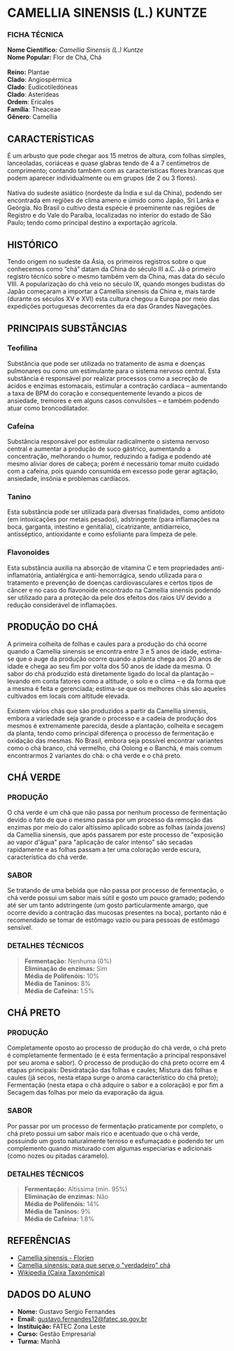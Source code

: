 # CAMELLIA SINENSIS (L.) KUNTZE
### FICHA TÉCNICA
**Nome Científico:** *Camellia Sinensis (L.) Kuntze*
<br>
**Nome Popular:** Flor de Chá, Chá
<br>
<br>
**Reino:** Plantae
<br>
**Clado**: Angiospérmica
<br>
**Clado**: Eudicotiledóneas
<br>
**Clado**: Asterídeas
<br>
**Ordem**: Ericales
<br>
**Família**: Theaceae
<br>
**Gênero**: Camellia

## CARACTERÍSTICAS
É um arbusto que pode chegar aos 15 metros de altura, com folhas simples, lanceoladas, coriáceas e quase glabras tendo de 4 a 7 centímetros de comprimento; contando também com as características flores brancas que podem aparecer individualmente ou em grupos (de 2 ou 3 flores).
<br>
<br>
Nativa do sudeste asiático (nordeste da Índia e sul da China), podendo ser encontrada em regiões de clima ameno e úmido como Japão, Sri Lanka e Geórgia. No Brasil o cultivo desta espécie é proeminente nas regiões de Registro e do Vale do Paraíba, localizadas no interior do estado de São Paulo; tendo como principal destino a exportação agrícola.

## HISTÓRICO
Tendo origem no sudeste da Ásia, os primeiros registros sobre o que conhecemos como “chá” datam da China do século III a.C. Já o primeiro registro técnico sobre o mesmo também vem da China, mas data do século VIII. A popularização do chá veio no século IX, quando monges budistas do Japão começaram a importar a Camellia sinensis da China e, mais tarde (durante os séculos XV e XVI) esta cultura chegou a Europa por meio das expedições portuguesas decorrentes da era das Grandes Navegações.

## PRINCIPAIS SUBSTÂNCIAS
### Teofilina
Substância que pode ser utilizada no tratamento de asma e doenças pulmonares ou como um estimulante para o sistema nervoso central. Esta substância é responsável por realizar processos como a secreção de ácidos e enzimas estomacais, estimular a contração cardíaca – aumentando a taxa de BPM do coração e consequentemente levando a picos de ansiedade, tremores e em alguns casos convulsões – e também podendo atuar como broncodilatador.

### Cafeína
Substância responsável por estimular radicalmente o sistema nervoso central e aumentar a produção de suco gástrico, aumentando a concentração, melhorando o humor, reduzindo a fadiga e podendo até mesmo aliviar dores de cabeça; porém é necessário tomar muito cuidado com a cafeína, pois quando consumida em excesso pode gerar agitação, ansiedade, insônia e problemas cardíacos.

### Tanino
Esta substância pode ser utilizada para diversas finalidades, como antídoto (em intoxicações por metais pesados), adstringente (para inflamações na boca, garganta, intestino e genitália), cicatrizante, antidiarreico, antisséptico, antioxidante e como esfoliante para limpeza de pele.

### Flavonoides
Esta substância auxilia na absorção de vitamina C e tem propriedades anti-inflamatória, antialérgica e anti-hemorrágica, sendo utilizada para o tratamento e prevenção de doenças cardiovasculares e certos tipos de câncer e no caso do flavonoide encontrado na Camellia sinensis podendo ser utilizado para a proteção da pele dos efeitos dos raios UV devido a redução considerável de inflamações.

## PRODUÇÃO DO CHÁ
A primeira colheita de folhas e caules para a produção do chá ocorre quando a Camellia sinensis se encontra entre 3 e 5 anos de idade, estima-se que o auge da produção ocorre quando a planta chega aos 20 anos de idade e chega ao seu fim por volta dos 50 anos de idade da mesma. O sabor do chá produzido está diretamente ligado do local da plantação – levando em conta fatores como a altitude, o solo e o clima – e da forma que a mesma é feita e gerenciada; estima-se que os melhores chás são aqueles cultivados em locais com altitude elevada.
<br>
<br>
Existem vários chás que são produzidos a partir da Camellia sinensis, embora a variedade seja grande o processo e a cadeia de produção dos mesmos é extremamente parecida, desde a plantação, colheita e secagem da planta, tendo como principal diferença o processo de fermentação e oxidação das mesmas. No Brasil, embora seja possível encontrar variantes como o chá branco, chá vermelho, chá Oolong e o Banchá, é mais comum encontrarmos 2 variantes do chá: o chá verde e o chá preto.

## CHÁ VERDE
### PRODUÇÃO
O chá verde é um chá que não passa por nenhum processo de fermentação devido o fato de que o mesmo passa por um processo da remoção das enzimas por meio do calor altíssimo aplicado sobre as folhas (ainda jovens) da Camellia sinensis, que após passarem por este processo de "exposição ao vapor d'água" para "aplicação de calor intenso" são secadas rapidamente e as folhas passam a ter uma coloração verde escura, característica do chá verde.

### SABOR
Se tratando de uma bebida que não passa por processo de fermentação, o chá verde possui um sabor mais sútil e gosto um pouco gramado; podendo até ser um tanto adstringente (um gosto particularmente amargo, que ocorre devido a contração das mucosas presentes na boca), portanto não é recomendado se tomar de estômago vazio ou para pessoas de estômago sensível.

### DETALHES TÉCNICOS
> **Fermentação:** Nenhuma (0%)
> <br>
> **Eliminação de enzimas:** Sim
> <br>
> **Média de Polifenóis:** 10%
> <br>
> **Média de Taninos:** 8%
> <br>
> **Média de Cafeína:** 1.5%

## CHÁ PRETO
### PRODUÇÃO
Completamente oposto ao processo de produção do chá verde, o chá preto é completamente fermentado (e é esta fermentação a principal responsável por seu aroma e sabor). O processo de produção do chá preto ocorre em 4 etapas principais: Desidratação das folhas e caules; Mistura das folhas e caules (já secos, nesta etapa surge o aroma característico do chá preto); Fermentação (nesta etapa o chá adquire o sabor e a coloração) e por fim a Secagem das folhas por meio da evaporação da água.

### SABOR
Por passar por um processo de fermentação praticamente por completo, o chá preto possui um sabor mais rico e acentuado que o chá verde, possuindo um gosto naturalmente terroso e esfumaçado e podendo ter um complemento quando misturado com algumas especiarias e adicionais (como nozes ou pitadas caramelo).

### DETALHES TÉCNICOS
> **Fermentação:** Altíssima (min. 95%)
> <br>
> **Eliminação de enzimas:** Não
> <br>
> **Média de Polifenóis:** 14%
> <br>
> **Média de Taninos:** 9%
> <br>
> **Média de Cafeína:** 1.8%

## REFERÊNCIAS
- [Camellia sinensis - Florien](https://www.florien.com.br/wp-content/uploads/2017/05/CAMELLIA-SINENSIS.pdf)
- [Camellia sinensis: para que serve o "verdadeiro" chá](https://www.ecycle.com.br/3239-camellia-sinensis)
- [Wikipedia (Caixa Taxonómica)](https://pt.wikipedia.org/wiki/Camellia_sinensis)

## DADOS DO ALUNO
- **Nome:** Gustavo Sergio Fernandes
- **Email:** gustavo.fernandes12@fatec.sp.gov.br
- **Instituição:** FATEC Zona Leste
- **Curso:** Gestão Empresarial
- **Turma:** Manhã
